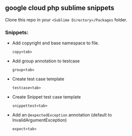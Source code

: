 ## google cloud php sublime snippets

Clone this repo in your `<Sublime Directory>/Packages` folder.

### Snippets:

* Add copyright and base namespace to file.

    ````
    copy<tab>
    ````

* Add group annotation to testcase

    ````
    group<tab>
    ````

* Create test case template

    ````
    testcase<tab>
    ````

* Create Snippet test case template

    ````
    snippettest<tab>
    ````

* Add an `@expectedException` annotation (default to InvalidArgumentException)

    ````
    expect<tab>
    ````

